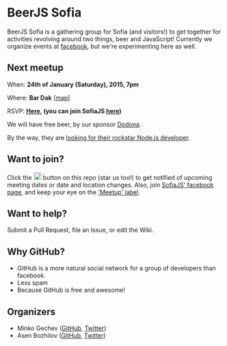 # BeerJS Sofia


BeerJS Sofia is a gathering group for Sofia (and visitors!) to get together for activities revolving around two things, beer and JavaScript! Currently we organize events at [facebook](https://www.facebook.com/groups/292135280802776/), but we're experimenting here as well.

## Next meetup

When: **24th of January (Saturday), 2015, 7pm**

Where: **Bar Dak** [[map](https://maps.google.com/maps?f=q&source=s_q&hl=en&geocode=&q=Bar+Dak+ulitsa+%22Moskovska%22+3+1000+Sofia,+Bulgaria&aq=&sll=42.697416,23.326279&sspn=0.093738,0.181789&vpsrc=0&t=h&ie=UTF8&hq=&hnear=&z=16&iwloc=A&cid=1587885136735883624)]

RSVP: **[Here](https://www.facebook.com/events/779773942088779/), (you can join SofiaJS [here](https://www.facebook.com/groups/292135280802776/))**

We will have free beer, by our sponsor [Dodona](http://www.dodona.info/).

By the way, they are [looking for their rockstar Node.js developer](http://jobio.me/en/jobquest/153/).

## Want to join?

Click the <img src="http://beerjs.github.io/sf/assets/watch.png" height="18"> button on this repo (star us too!) to get notified of upcoming meeting dates or date and location changes.  Also, join [SofiaJS' facebook page](https://www.facebook.com/groups/292135280802776/), and keep your eye on the ['Meetup' label](https://github.com/beerjs/sofia/issues?labels=meetup&page=1&state=open).

## Want to help?

Submit a Pull Request, file an Issue, or edit the Wiki.

## Why GitHub?

* GitHub is a more natural social network for a group of developers than facebook.
* Less spam
* Because GitHub is free and awesome!

## Organizers

* Minko Gechev ([GitHub](https://github.com/mgechev), [Twitter](https://twitter.com/mgechev))
* Asen Bozhilov ([GitHub](https://github.com/abozhilov), [Twitter](https://twitter.com/abozhilov))
